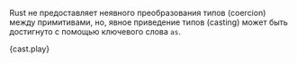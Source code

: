 Rust не предоставляет неявного преобразования типов (coercion) между примитивами, но, явное приведение типов (casting) может быть достигнуто с помощью ключевого слова `as`.

{cast.play}
